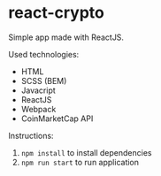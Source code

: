 react-crypto
==============

Simple app made with ReactJS.

Used technologies:
* HTML
* SCSS (BEM)
* Javacript
* ReactJS
* Webpack
* CoinMarketCap API


Instructions:
1. `npm install` to install dependencies
2. `npm run start` to run application

